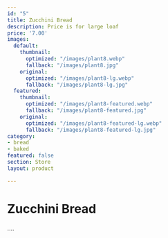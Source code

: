 ```yaml
---
id: "5"
title: Zucchini Bread
description: Price is for large loaf
price: '7.00'
images:
  default:
    thumbnail:
      optimized: "/images/plant8.webp"
      fallback: "/images/plant8.jpg"
    original:
      optimized: "/images/plant8-lg.webp"
      fallback: "/images/plant8-lg.jpg"
  featured:
    thumbnail:
      optimized: "/images/plant8-featured.webp"
      fallback: "/images/plant8-featured.jpg"
    original:
      optimized: "/images/plant8-featured-lg.webp"
      fallback: "/images/plant8-featured-lg.jpg"
category:
- bread
- baked
featured: false
section: Store
layout: product

---
```

# Zucchini Bread

....